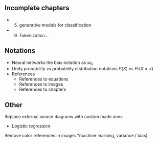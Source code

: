 ## Incomplete chapters
* 5. generative models for classification
* 9. Tokenization...

## Notations
* Neural networks the bias notation as $w_0$
* Unify probability vs probability distribution notations $P(X)$ vs $Pr(X=x)$
* References
  * References to equations
  * References to images
  * References to chapters

## Other
Replace external source diagrams with custom made ones
* Logistic regression

Remove color references in images *machine learning, variance / bias)